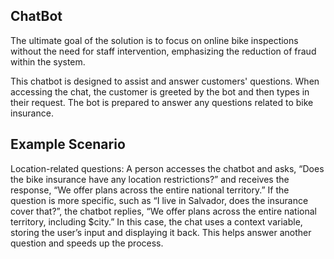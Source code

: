 ## ChatBot
The ultimate goal of the solution is to focus on online bike inspections without the need for staff intervention, emphasizing the reduction of fraud within the system.

This chatbot is designed to assist and answer customers' questions. When accessing the chat, the customer is greeted by the bot and then types in their request. The bot is prepared to answer any questions related to bike insurance.

## Example Scenario
Location-related questions: A person accesses the chatbot and asks, “Does the bike insurance have any location restrictions?” and receives the response, “We offer plans across the entire national territory.”
If the question is more specific, such as “I live in Salvador, does the insurance cover that?”, the chatbot replies, “We offer plans across the entire national territory, including $city.”
In this case, the chat uses a context variable, storing the user’s input and displaying it back. This helps answer another question and speeds up the process.


